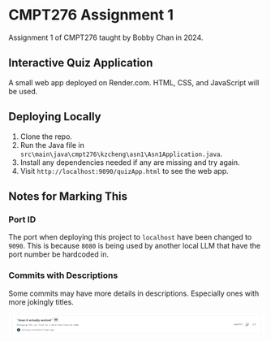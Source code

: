 # CMPT276 Assignment 1
Assignment 1 of CMPT276 taught by Bobby Chan in 2024.

## Interactive Quiz Application
A small web app deployed on Render.com. HTML, CSS, and JavaScript will be used.

## Deploying Locally
1. Clone the repo.
2. Run the Java file in `src\main\java\cmpt276\kzcheng\asn1\Asn1Application.java`.
3. Install any dependencies needed if any are missing and try again.
4. Visit `http://localhost:9090/quizApp.html` to see the web app.

## Notes for Marking This
### Port ID
The port when deploying this project to `localhost` have been changed to `9090`. This is because `8080` is being used by another local LLM that have the port number be hardcoded in.

### Commits with Descriptions
Some commits may have more details in descriptions. Especially ones with more jokingly titles.

![Example](documentation/image.png)